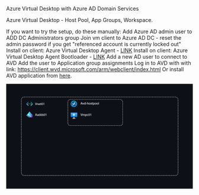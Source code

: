 Azure Virtual Desktop with Azure AD Domain Services

Azure Virtual Desktop - Host Pool, App Groups, Workspace.

If you want to try the setup, do these manually:
Add Azure AD admin user to ADD DC Administrators group 
Join vm client to Azure AD DC - reset the admin password if you get "referenced account is currently locked out"
Install on client: Azure Virtual Desktop Agent - [LINK](https://docs.microsoft.com/en-us/azure/virtual-desktop/create-host-pools-powershell?tabs=azure-powershell#register-the-virtual-machines-to-the-azure-virtual-desktop-host-pool)
Install on client: Azure Virtual Desktop Agent Bootloader - [LINK](https://docs.microsoft.com/en-us/azure/virtual-desktop/create-host-pools-powershell?tabs=azure-powershell#register-the-virtual-machines-to-the-azure-virtual-desktop-host-pool)
Add a new AD user to connect to AVD
Add the user to Application group assignments
Log in to AVD with with link: https://client.wvd.microsoft.com/arm/webclient/index.html
Or install AVD application from [here](https://docs.microsoft.com/en-us/windows-server/remote/remote-desktop-services/clients/remote-desktop-clients).

<img src="./AVDAAD.png" alt="PE"/>
